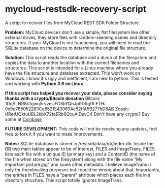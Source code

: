 # mycloud-restsdk-recovery-script
A script to recover files from MyCloud REST SDK Folder Structure

**Problem:**
MyCloud devices don't use a simple, flat filesystem like other external drives, they store files with random-seeming names and directory structures. If your MyCloud is not functioning, you will need to read the SQLite database on the device to determine the original file structure.

**Solution:**
This script reads the database and a dump of the filesystem and copies the data to another location with the correct filenames and structures. This script is intended for a Linux machine where you already have the file structure and database extracted. This won't work on Windows. I know it's ugly and inefficient, I am new to python. This is tested and working with **Python 3.6 on Linux**.

**If this script has helped you recover your data, please consider saying thanks with a crypto/Bitcoin donation**
Bitcoin: 1DqSLNR8kTgwq5rvveUFDSbYQnJp9D5gfR
ETH: 0x9e765052283Ce6521E40069Ac52ffA5B277bD8AB
Zcash: t1RetUQktuUBL2kbX72taERb6QcuAiDsvC4
Don't have any crypto? Buy some at [Coinbase](https://www.coinbase.com/join/calltheninja)

**FUTURE DEVELOPMENT:**
This code will not be receiving any updates, feel free to fork it if you want to make improvements.

**Notes:**
SQLite database is stored in /restsdk/data/db/index.db. Inside the DB two main tables appear to be of interest, FILES and ImageTrans. FILES lists each file with a unique ID (primary key) and a ContentID (the name of the file when stored on the filesystem) along with the file name "My important picture.jpg" and some other metadata. I believe ImageTrans is only for thumbnailing purposes but I could be wrong about that. Importantly, the entries in FILES have a "parent" attribute which places each file in a directory structure. This script totally ignores ImageTrans.

